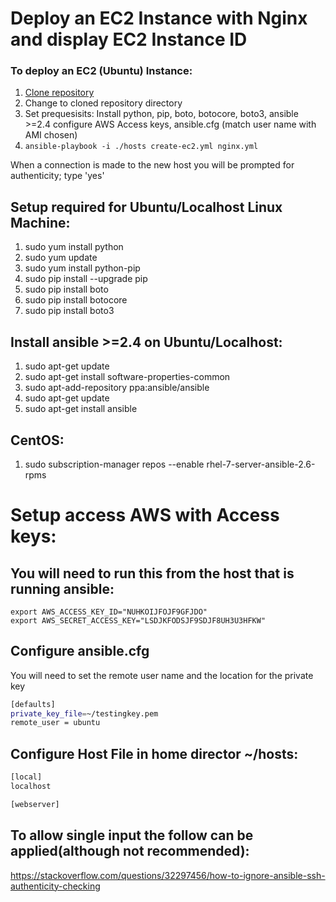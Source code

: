 # Deploy an EC2 Instance with Nginx and display EC2 Instance ID

### To deploy an EC2 (Ubuntu) Instance:

1.  [Clone repository](https://github.com/scottgbailey/create-ec2)
1.  Change to cloned repository directory
1.  Set prequesisits: Install python, pip, boto, botocore, boto3, ansible >=2.4 configure AWS Access keys, ansible.cfg (match user name with AMI chosen)
1.  `ansible-playbook -i ./hosts create-ec2.yml nginx.yml`

When a connection is made to the new host you will be prompted for authenticity; type 'yes'

## Setup required for Ubuntu/Localhost Linux Machine:

1.  sudo yum install python
1.  sudo yum update
1.  sudo yum install python-pip
1.  sudo pip install --upgrade pip
1.  sudo pip install boto
1.  sudo pip install botocore
1.  sudo pip install boto3

## Install ansible >=2.4 on Ubuntu/Localhost:

1.  sudo apt-get update
1.  sudo apt-get install software-properties-common
1.  sudo apt-add-repository ppa:ansible/ansible
1.  sudo apt-get update
1.  sudo apt-get install ansible

## CentOS:

1.  sudo subscription-manager repos --enable rhel-7-server-ansible-2.6-rpms

# Setup access AWS with Access keys:

## You will need to run this from the host that is running ansible:

```
export AWS_ACCESS_KEY_ID="NUHKOIJFOJF9GFJDO"
export AWS_SECRET_ACCESS_KEY="LSDJKFODSJF9SDJF8UH3U3HFKW"
```

## Configure ansible.cfg

You will need to set the remote user name and the location for the private key

```bash
[defaults]
private_key_file=~/testingkey.pem
remote_user = ubuntu
```

## Configure Host File in home director ~/hosts:

```bash
[local]
localhost

[webserver]
```

## To allow single input the follow can be applied(although not recommended):

https://stackoverflow.com/questions/32297456/how-to-ignore-ansible-ssh-authenticity-checking
